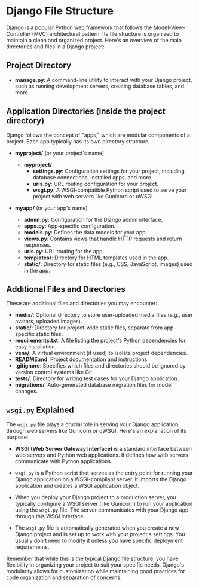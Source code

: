 # Django File Structure

Django is a popular Python web framework that follows the Model-View-Controller (MVC) architectural pattern. Its file structure is organized to maintain a clean and organized project. Here's an overview of the main directories and files in a Django project:

## Project Directory
- **manage.py**: A command-line utility to interact with your Django project, such as running development servers, creating database tables, and more.

## Application Directories (inside the project directory)
Django follows the concept of "apps," which are modular components of a project. Each app typically has its own directory structure.

- **myproject/** (or your project's name)
  - **myproject/**
    - **settings.py**: Configuration settings for your project, including database connections, installed apps, and more.
    - **urls.py**: URL routing configuration for your project.
    - **wsgi.py**: A WSGI-compatible Python script used to serve your project with web servers like Gunicorn or uWSGI.

- **myapp/** (or your app's name)
  - **admin.py**: Configuration for the Django admin interface.
  - **apps.py**: App-specific configuration.
  - **models.py**: Defines the data models for your app.
  - **views.py**: Contains views that handle HTTP requests and return responses.
  - **urls.py**: URL routing for the app.
  - **templates/**: Directory for HTML templates used in the app.
  - **static/**: Directory for static files (e.g., CSS, JavaScript, images) used in the app.

## Additional Files and Directories
These are additional files and directories you may encounter:

- **media/**: Optional directory to store user-uploaded media files (e.g., user avatars, uploaded images).
- **static/**: Directory for project-wide static files, separate from app-specific static files.
- **requirements.txt**: A file listing the project's Python dependencies for easy installation.
- **venv/**: A virtual environment (if used) to isolate project dependencies.
- **README.md**: Project documentation and instructions.
- **.gitignore**: Specifies which files and directories should be ignored by version control systems like Git.
- **tests/**: Directory for writing test cases for your Django application.
- **migrations/**: Auto-generated database migration files for model changes.

## `wsgi.py` Explained
The `wsgi.py` file plays a crucial role in serving your Django application through web servers like Gunicorn or uWSGI. Here's an explanation of its purpose:

- **WSGI (Web Server Gateway Interface)** is a standard interface between web servers and Python web applications. It defines how web servers communicate with Python applications.

- `wsgi.py` is a Python script that serves as the entry point for running your Django application on a WSGI-compliant server. It imports the Django application and creates a WSGI application object.

- When you deploy your Django project to a production server, you typically configure a WSGI server (like Gunicorn) to run your application using the `wsgi.py` file. The server communicates with your Django app through this WSGI interface.

- The `wsgi.py` file is automatically generated when you create a new Django project and is set up to work with your project's settings. You usually don't need to modify it unless you have specific deployment requirements.

Remember that while this is the typical Django file structure, you have flexibility in organizing your project to suit your specific needs. Django's modularity allows for customization while maintaining good practices for code organization and separation of concerns.
